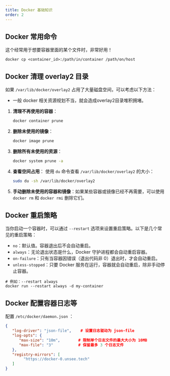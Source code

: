 ```yaml
---
title: Docker 基础知识
order: 2
---
```


## Docker 常用命令
这个经常用于想要容器里面的某个文件时，非常好用！
```shell
docker cp <container_id>:/path/in/container /path/on/host
```

## Docker 清理 overlay2 目录

如果 `/var/lib/docker/overlay2` 占用了大量磁盘空间，可以考虑以下方法：

- 一般 docker 相关资源规划不当，就会造成overlay2目录堆积拥堵。

1. **清理不再使用的容器**：

   ```bash
   docker container prune
   ```

2. **删除未使用的镜像**：

   ```bash
   docker image prune
   ```

3. **删除所有未使用的资源**：

   ```bash
   docker system prune -a
   ```

4. **查看空间占用**： 使用 `du` 命令查看 `/var/lib/docker/overlay2` 的大小：

   ```bash
   sudo du -sh /var/lib/docker/overlay2
   ```

5. **手动删除未使用的容器和镜像**：如果某些容器或镜像已经不再需要，可以使用 `docker rm` 和 `docker rmi` 删除它们。

## Docker 重启策略

当你启动一个容器时，可以通过 `--restart` 选项来设置重启策略。以下是几个常见的重启策略：

- `no`：默认值。容器退出后不会自动重启。
- `always`：无论退出状态是什么，Docker 守护进程都会自动重启容器。
- `on-failure`：只有当容器因错误（退出代码非 0）退出时，才会自动重启。
- `unless-stopped`：只要 Docker 服务在运行，容器就会自动重启，除非手动停止容器。

```shell
# 例如：--restart always
docker run --restart always -d my-container
```

## Docker 配置容器日志等

配置 `/etc/docker/daemon.json` ：

```json
{
   "log-driver": "json-file", 	 # 设置日志驱动为 json-file
   "log-opts": {			    
      "max-size": "10m",		# 限制单个日志文件的最大大小为 10MB
      "max-file": "3"		    # 保留最多 3 个日志文件
   },
   "registry-mirrors": [
        "https://docker-0.unsee.tech"
   ]
}
```

